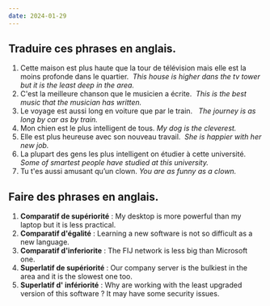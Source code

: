 ```yaml
---
date: 2024-01-29
---
```

## Traduire ces phrases en anglais.
1. Cette maison est plus haute que la tour de télévision mais elle est la moins profonde dans le quartier. 
	*This house is higher dans the tv tower but it is the least deep in the area.*
2. C'est la meilleure chanson que le musicien a écrite. 
	*This is the best music that the musician has written.*
3. Le voyage est aussi long en voiture que par le train.  
	*The journey is as long by car as by train.*
4. Mon chien est le plus intelligent de tous.
	*My dog is the cleverest.*
5. Elle est plus heureuse avec son nouveau travail. 
	*She is happier with her new job.*
6. La plupart des gens les plus intelligent on étudier à cette université.  
	*Some of smartest people have studied at this university.*
7. Tu t'es aussi amusant qu’un clown.
	*You are as funny as a clown.*
## Faire des phrases en anglais.
1. **Comparatif de supériorité** : My desktop is more powerful than my laptop but it is less practical.
2. **Comparatif d'égalité** : Learning a new software is not so difficult  as  a new language.
3. **Comparatif d'inferiorite** : The FIJ network is less big than Microsoft one.
4. **Superlatif de supériorité** : Our company server is the bulkiest in the area and it is the slowest one too. 
5. **Superlatif d' infériorité** : Why are working with the least upgraded version of this software ? It may have some security issues.

